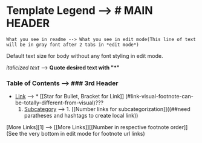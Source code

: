 # Template Legend --> # MAIN HEADER


    What you see in readme --> What you see in edit mode(This line of text will be in gray font after 2 tabs in *edit mode*)


Default text size for body without any font styling in edit mode.


*italicized text* --> **Quote desired text with "*"**

### Table of Contents --> ### 3rd Header
* [Link](#link) --> * [[Star for Bullet, Bracket for Link]] (#link-visual-footnote-can-be-totally-different-from-visual)???
  1. [Subcategory](#subcategory) --> 1. [[Number links for subcategorization]]((##need paratheses and hashtags to create local link))
  

[More Links][1] --> [[More Links]][[Number in respective footnote order]] (See the very bottom in edit mode for footnote url links)
